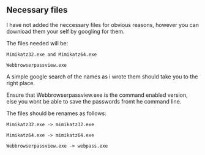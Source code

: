## Necessary files

I have not added the neccessary files for obvious reasons, however you can download them your self by googling for them.

The files needed will be:

    Mimikatz32.exe and Mimikatz64.exe
  
    Webbrowserpassview.exe
  
A simple google search of the names as i wrote them should take you to the right place.

Ensure that Webbrowserpassview.exe is the command enabled version, else you wont be able to save the passwords fromt he command line.

The files should be renames as follows:

    Mimikatz32.exe -> mimikatz32.exe
  
    Mimikatz64.exe -> mimikatz64.exe
  
    Webbrowserpassview.exe -> webpass.exe
